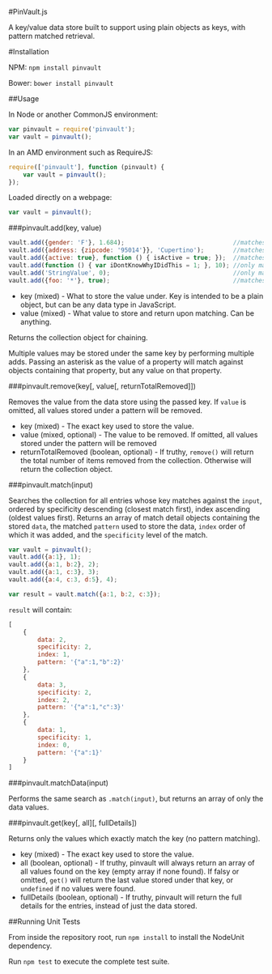#PinVault.js

A key/value data store built to support using plain objects as keys, with pattern matched retrieval.

#Installation

NPM: `npm install pinvault`

Bower: `bower install pinvault`

##Usage

In Node or another CommonJS environment:

```js
var pinvault = require('pinvault');
var vault = pinvault();
```

In an AMD environment such as RequireJS:

```js
require(['pinvault'], function (pinvault) {
	var vault = pinvault();
});
```

Loaded directly on a webpage:

```js
var vault = pinvault();
```

###pinvault.add(key, value)

```js
vault.add({gender: 'F'}, 1.684);                              //matches any plain object with a "gender" property containing "F"
vault.add({address: {zipcode: '95014'}}, 'Cupertino');        //matches any plain object with an "address" property containing a zipcode of 95014
vault.add({active: true}, function () { isActive = true; });  //matches any plain object with an "active" property set to true
vault.add(function () { var iDontKnowWhyIDidThis = 1; }, 10); //only matches on an identical function (string evaluation)
vault.add('StringValue', 0);                                  //only matches on "StringValue"
vault.add({foo: '*'}, true);                                  //matches any object containing a 'foo' property, regardless of value
```

- key (mixed) - What to store the value under.  Key is intended to be a plain object, but can be any data type in JavaScript.
- value (mixed) - What value to store and return upon matching. Can be anything.

Returns the collection object for chaining.

Multiple values may be stored under the same key by performing multiple adds.  Passing an asterisk as the value of a property will match against objects containing that property, but any value on that property.

###pinvault.remove(key[, value[, returnTotalRemoved]])

Removes the value from the data store using the passed key.  If `value` is omitted, all values stored under a pattern will be removed.

- key (mixed) - The exact key used to store the value.
- value (mixed, optional) - The value to be removed.  If omitted, all values stored under the pattern will be removed
- returnTotalRemoved (boolean, optional) - If truthy, `remove()` will return the total number of items removed from the collection.  Otherwise will return the collection object.

###pinvault.match(input)

Searches the collection for all entries whose key matches against the `input`, ordered by specificity descending (closest match first), index ascending (oldest values first).  Returns an array of match detail objects containing the stored `data`, the matched `pattern` used to store the data, `index` order of which it was added, and the `specificity` level of the match.

```js
var vault = pinvault();
vault.add({a:1}, 1);
vault.add({a:1, b:2}, 2);
vault.add({a:1, c:3}, 3);
vault.add({a:4, c:3, d:5}, 4);

var result = vault.match({a:1, b:2, c:3});
```

`result` will contain:

```js
[
	{
		data: 2,
    	specificity: 2,
    	index: 1,
    	pattern: '{"a":1,"b":2}'
    },
	{
		data: 3,
    	specificity: 2,
    	index: 2,
    	pattern: '{"a":1,"c":3}'
    },
	{
		data: 1,
		specificity: 1,
		index: 0,
		pattern: '{"a":1}'
	}
]
```

###pinvault.matchData(input)

Performs the same search as `.match(input)`, but returns an array of only the data values.

###pinvault.get(key[, all][, fullDetails])

Returns only the values which exactly match the key (no pattern matching).

- key (mixed) - The exact key used to store the value.
- all (boolean, optional) - If truthy, pinvault will always return an array of all values found on the key (empty array if none found).  If falsy or omitted, `get()` will return the last value stored under that key, or `undefined` if no values were found.
- fullDetails (boolean, optional) - If truthy, pinvault will return the full details for the entries, instead of just the data stored.

##Running Unit Tests

From inside the repository root, run `npm install` to install the NodeUnit dependency.

Run `npm test` to execute the complete test suite.